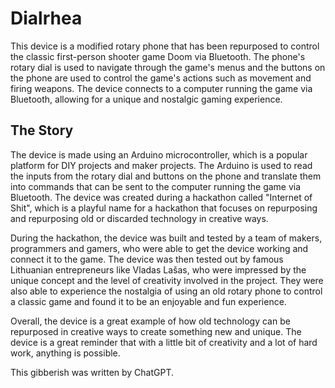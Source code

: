 # Dialrhea

This device is a modified rotary phone that has been repurposed to control the classic first-person shooter game Doom via Bluetooth. The phone's rotary dial is used to navigate through the game's menus and the buttons on the phone are used to control the game's actions such as movement and firing weapons. The device connects to a computer running the game via Bluetooth, allowing for a unique and nostalgic gaming experience.

## The Story

The device is made using an Arduino microcontroller, which is a popular platform for DIY projects and maker projects. The Arduino is used to read the inputs from the rotary dial and buttons on the phone and translate them into commands that can be sent to the computer running the game via Bluetooth. The device was created during a hackathon called "Internet of Shit", which is a playful name for a hackathon that focuses on repurposing and repurposing old or discarded technology in creative ways.

During the hackathon, the device was built and tested by a team of makers, programmers and gamers, who were able to get the device working and connect it to the game. The device was then tested out by famous Lithuanian entrepreneurs like Vladas Lašas, who were impressed by the unique concept and the level of creativity involved in the project. They were also able to experience the nostalgia of using an old rotary phone to control a classic game and found it to be an enjoyable and fun experience.

Overall, the device is a great example of how old technology can be repurposed in creative ways to create something new and unique. The device is a great reminder that with a little bit of creativity and a lot of hard work, anything is possible.

This gibberish was written by ChatGPT.